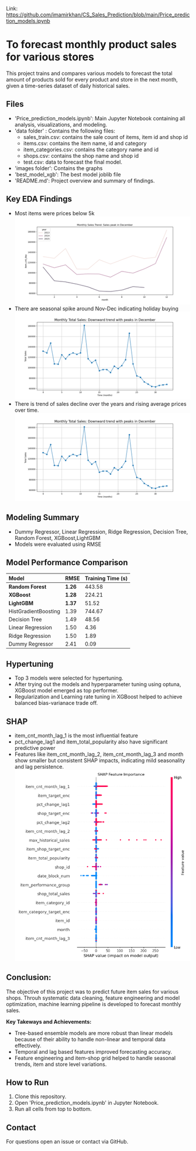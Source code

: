 Link: https://github.com/imamirkhan/CS_Sales_Prediction/blob/main/Price_prediction_models.ipynb

# To forecast monthly product sales for various stores

This project trains and compares various models to forecast the total amount of products sold for every product and store in the next month, given a time-series dataset of daily historical sales. 


## Files

- 'Price_prediction_models.ipynb': Main Jupyter Notebook containing all analysis, visualizations, and modeling.
- 'data folder' : Contains the following files:
	- sales_train.csv: contains the sale count of items, item id and shop id
	- items.csv: contains the item name, id and category
	- item_categories.csv: contains the category name and id
	- shops.csv: contains the shop name and shop id
	- test.csv: data to forecast the final model.
- 'images folder': Contains the graphs 
- 'best_model_xgb': The best model joblib file
- 'README.md': Project overview and summary of findings.

## Key EDA Findings

- Most items were prices below 5k
![sales](https://github.com/imamirkhan/CS_Sales_Prediction/blob/main/images/monthly_sales.png)
- There are seasonal spike around Nov-Dec indicating holiday buying
![monthly sales](https://github.com/imamirkhan/CS_Sales_Prediction/blob/main/images/sales-trend.png)
- There is trend of sales decline over the years and rising average prices over time.
![trend](https://github.com/imamirkhan/CS_Sales_Prediction/blob/main/images/sales-trend.png)

## Modeling Summary

- Dummy Regressor, Linear Regression, Ridge Regression, Decision Tree, Random Forest, XGBoost,LightGBM
- Models were evaluated using RMSE

## Model Performance Comparison

| Model | RMSE | Training Time (s) |
| :--- | :--- | :--- |
| **Random Forest** | **1.26** | 443.58 |
| **XGBoost** | **1.28** | 224.21 |
| **LightGBM** | **1.37** | 51.52 |
| HistGradientBoosting | 1.39 | 744.67 |
| Decision Tree | 1.49 | 48.56 |
| Linear Regression | 1.50 | 4.36 |
| Ridge Regression | 1.50 | 1.89 |
| Dummy Regressor | 2.41 | 0.09 |

## Hypertuning
- Top 3 models were selected for hypertuning. 
- After trying out the models and hyperparameter tuning using optuna, XGBoost model emerged as top performer.
- Regularization and Learning rate tuning in XGBoost helped to achieve balanced bias-varianace trade off.

## SHAP
- item_cnt_month_lag_1 is the most influential feature
- pct_change_lag1 and item_total_popularity also have significant predictive power
- Features like item_cnt_month_lag_2, item_cnt_month_lag_3 and month show smaller but consistent SHAP impacts, indicating mild seasonality and lag persistence.
![shap](https://github.com/imamirkhan/CS_Sales_Prediction/blob/main/images/SHAP.png)

## Conclusion:
The objective of this project was to predict future item sales for various shops. Throuh systematic data cleaning, feature engineering and model optimization, machine learning pipeline is developed to forecast monthly sales.

**Key Takeways and Achievements:**
- Tree-based ensemble models are more robust than linear models because of their ability to handle non-linear and temporal data effectively.
- Temporal and lag based features improved forecasting accuracy.
- Feature engineering and item-shop grid helped to handle seasonal trends, item and store level variations.


## How to Run

1. Clone this repository.
2. Open 'Price_prediction_models.ipynb' in Jupyter Notebook.
3. Run all cells from top to bottom.

## Contact

For questions open an issue or contact via GitHub.

